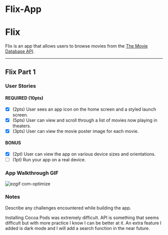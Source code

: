 # Flix-App
# Flix

Flix is an app that allows users to browse movies from the [The Movie Database API](http://docs.themoviedb.apiary.io/#).

---

## Flix Part 1

### User Stories

#### REQUIRED (10pts)
- [X] (2pts) User sees an app icon on the home screen and a styled launch screen.
- [X] (5pts) User can view and scroll through a list of movies now playing in theaters.
- [X] (3pts) User can view the movie poster image for each movie.

#### BONUS
- [X] (2pt) User can view the app on various device sizes and orientations.
- [ ] (1pt) Run your app on a real device.

### App Walkthrough GIF

![ezgif com-optimize](https://user-images.githubusercontent.com/88856401/133183355-30d0a475-a744-4762-9ff4-ac0921c140c0.gif)




### Notes
Describe any challenges encountered while building the app.

Installing Cocoa Pods was extremely difficult. API is something that seems difficult but with more practice I know I can be better at it. An extra feature I added is dark mode and I will add a search function in the near future. 
